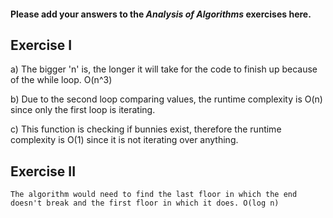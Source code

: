 #### Please add your answers to the ***Analysis of  Algorithms*** exercises here.

## Exercise I

a) The bigger 'n' is, the longer it will take for the code to finish up because of the while loop. O(n^3)


b) Due to the second loop comparing values, the runtime complexity is O(n) since only the first loop is iterating.


c) This function is checking if bunnies exist, therefore the runtime complexity is O(1) since it is not iterating over anything.

## Exercise II
    The algorithm would need to find the last floor in which the end doesn't break and the first floor in which it does. O(log n)

